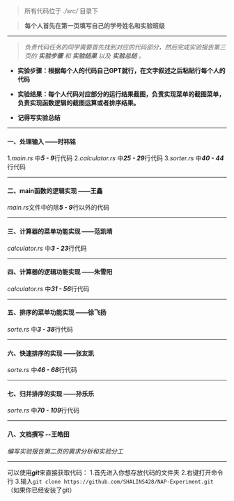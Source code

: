 >所有代码位于 *./src/* 目录下

>**每个人首先在第一页填写自己的学号姓名和实验班级**


***

> *负责代码任务的同学需要首先找到对应的代码部分，然后完成实验报告第三页的 **实验步骤** 和 **实验结果** 以及 **实验总结** 。*

- **实验步骤：根据每个人的代码自己GPT就行，在文字叙述之后粘贴行每个人的代码**

- **实验结果：每个人代码对应部分的运行结果截图，负责实现菜单的截图菜单，负责实现函数逻辑的截图运算或者排序结果。**

- **记得写实验总结**

---

#### 一、处理输入 ——时祎铭
1.*main.rs* 中***5 - 9***行代码
2.*calculator.rs* 中***25 - 29***行代码
3.*sorter.rs* 中***40 - 44***行代码

---

#### 二、main函数的逻辑实现 ——王鑫
*main.rs*文件中的除***5 - 9***行以外的代码

***

#### 三、计算器的菜单功能实现 ——范凯晴
*calculator.rs* 中***3 - 23***行代码

---
#### 四、计算器的逻辑功能实现 ——朱雪阳
*calculator.rs* 中***31 - 56***行代码

---

#### 五、排序的菜单功能实现 ——徐飞扬
*sorte.rs* 中***3 - 38***行代码

---

#### 六、快速排序的实现 ——张友凯
*sorte.rs* 中***46 - 68***行代码

---

#### 七、归并排序的实现 ——孙乐乐
*sorte.rs* 中***70 - 109***行代码

***

#### 八、文档撰写 --王皓田
*编写实验报告第二页的需求分析和实验分工*

---

可以使用***git***来直接获取代码：
1.首先进入你想存放代码的文件夹
2.右键打开命令行
3.输入`git clone https://github.com/SHALINS428/NAP-Experiment.git` （如果你已经安装了git）
  




